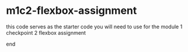 # m1c2-flexbox-assignment

 this code serves as the starter code you will need to use for the module 1 checkpoint 2 flexbox assignment

 end
